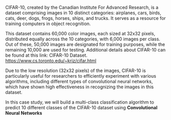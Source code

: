 
CIFAR-10, created by the Canadian Institute For Advanced Research, is a dataset comprising images in 10 distinct categories: airplanes, cars, birds, cats, deer, dogs, frogs, horses, ships, and trucks. It serves as a resource for training computers in object recognition.

This dataset contains 60,000 color images, each sized at 32x32 pixels, distributed equally across the 10 categories, with 6,000 images per class. Out of these, 50,000 images are designated for training purposes, while the remaining 10,000 are used for testing. Additional details about CIFAR-10 can be found at this link: CIFAR-10 Dataset.
 https://www.cs.toronto.edu/~kriz/cifar.html
 

Due to the low resolution (32x32 pixels) of the images, CIFAR-10 is particularly useful for researchers to efficiently experiment with various algorithms, including different types of convolutional neural networks, which have shown high effectiveness in recognizing the images in this dataset. 


In this case study, we will build a multi-class classification algorithm to predict 10 different classes of the CIFAR-10 dataset using 
**Convolutional Neural Networks**


